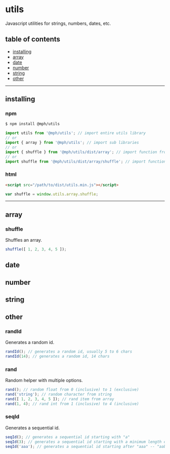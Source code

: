 # utils

Javascript utilities for strings, numbers, dates, etc.

## table of contents

- [installing](#installing)
- [array](#array)
- [date](#date)
- [number](#number)
- [string](#string)
- [other](#other)

* * *

## installing

### npm

```bash
$ npm install @mph/utils
```

```js
import utils from '@mph/utils'; // import entire utils library
// or
import { array } from '@mph/utils'; // import sub libraries
// or
import { shuffle } from '@mph/utils/dist/array'; // import function from sub library
// or
import shuffle from '@mph/utils/dist/array/shuffle'; // import function directly
```

### html

```html
<script src="/path/to/dist/utils.min.js"></script>
```

```js
var shuffle = window.utils.array.shuffle;
```

* * *

## array

### shuffle

Shuffles an array.

```js
shuffle([ 1, 2, 3, 4, 5 ]);
```

## date

## number

## string

## other

### randId

Generates a random id.

```js
randId(); // generates a random id, usually 5 to 6 chars
randId(14); // generates a random id, 14 chars
```

### rand

Random helper with multiple options.

```js
rand(); // random float from 0 (inclusive) to 1 (exclusive)
rand('string'); // random character from string
rand([ 1, 2, 3, 4, 5 ]); // rand item from array
rand(1, 4); // rand int from 1 (inclusive) to 4 (inclusive)
```

### seqId

Generates a sequential id.

```js
seqId(); // generates a sequential id starting with "a"
seqId(3); // generates a sequential id starting with a minimum length of 3 -- "aaa"
seqId('aaa'); // generates a sequential id starting after "aaa" -- "aab"
```
